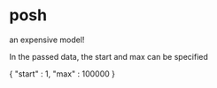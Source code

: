 # posh

an expensive model!

In the passed data, the start and max can be specified

{
    "start" : 1,
    "max"   : 100000
}
